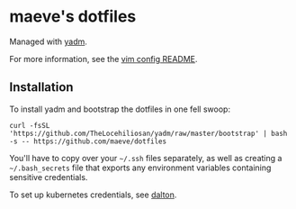 # maeve's dotfiles

Managed with [yadm](https://thelocehiliosan.github.io/yadm/).

For more information, see the [vim config README](.config/nvim/README.md).

## Installation

To install yadm and bootstrap the dotfiles in one fell swoop:

```console
curl -fsSL 'https://github.com/TheLocehiliosan/yadm/raw/master/bootstrap' | bash -s -- https://github.com/maeve/dotfiles
```

You'll have to copy over your `~/.ssh` files separately, as well as creating a
`~/.bash_secrets` file that exports any environment variables containing
sensitive credentials.

To set up kubernetes credentials, see [dalton](https://dalton.g5marketingcloud.com/service_accounts).
